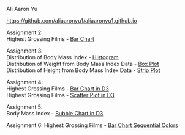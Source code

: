 Ali Aaron Yu

https://github.com/aliaaronyu1/aliaaronyu1.github.io  
 

Assignment 2:  
Highest Grossing Films -
<a href="https://vizhub.com/aliaaronyu1/349962ce938344e0ac3155cb28e1c8d4">Bar Chart</a>  
  
Assignment 3:  
Distribution of Body Mass Index - <a href ="https://vizhub.com/aliaaronyu1/b7462f03d7094f4ba5bb9af0f3c3f43b?edit=files&file=histogram.js">Histogram</a>  
Distribution of Weight from Body Mass Index Data - <a href ="https://vizhub.com/aliaaronyu1/cc92527aa39c46cbbd654c1ebe0f7f36?edit=files&file=boxplot.js"> Box Plot</a>   
Distribution of Height from Body Mass Index Data - <a href="https://vizhub.com/aliaaronyu1/a2c6ba30f8fa477bb487629a9213d982?edit=files&file=stripplot.js">Strip Plot</a>  
  
Assignment 4:  
Highest Grossing Films - <a href ="https://vizhub.com/aliaaronyu1/23136a27ca2947d498c9d86d8978ead4?">Bar Chart in D3</a>  
Highest Grossing Films - <a href="https://vizhub.com/aliaaronyu1/135fad742ea9476db04d6cd8931eb671">Scatter Plot in D3</a>  
  
Assignment 5:  
Body Mass Index - <a href= "https://vizhub.com/aliaaronyu1/bc40b2c0fec54eeeb869d59ce7f74ddd?edit=files&file=index.html"> Bubble Chart in D3 </a>  
  
Assignment 6:
Highest Grossing Films - <a href="https://vizhub.com/aliaaronyu1/cdb158a8dcda4e6aae540bfb688124ad?edit=files&file=index.html"> Bar Chart Sequential Colors </a>  
